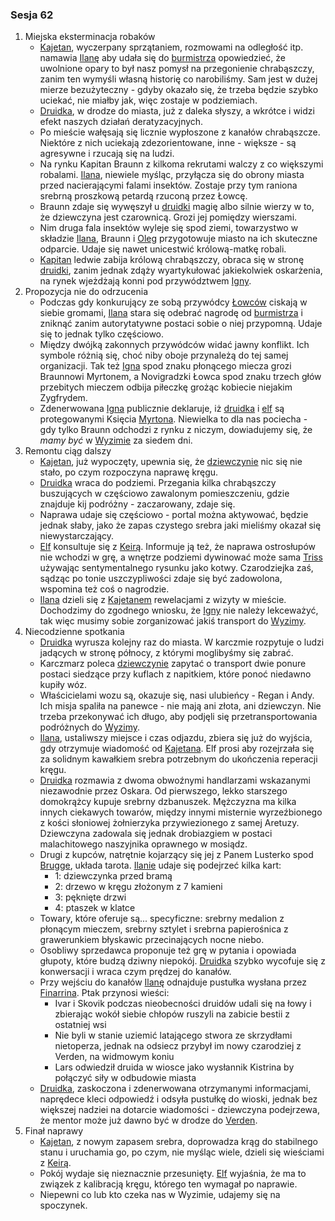 ### Sesja 62
1. Miejska eksterminacja robaków
    - [Kajetan](#g_kajetan), wyczerpany sprzątaniem, rozmowami na odległość itp. namawia [Ilanę](#g_ilana) aby udała się do [burmistrza](#p_oleg) opowiedzieć, że uwolnione opary to był nasz pomysł na przegonienie chrabąszczy, zanim ten wymyśli własną historię co narobiliśmy. Sam jest w dużej mierze bezużyteczny - gdyby okazało się, że trzeba będzie szybko uciekać, nie miałby jak, więc zostaje w podziemiach.
    - [Druidka](#g_ilana), w drodze do miasta, już z daleka słyszy, a wkrótce i widzi efekt naszych działań deratyzacyjnych. 
    - Po mieście wałęsają się licznie wypłoszone z kanałów chrabąszcze. Niektóre z nich uciekają zdezorientowane, inne - większe - są agresywne i rzucają się na ludzi.
    - Na rynku Kapitan Braunn z kilkoma rekrutami walczy z co większymi robalami. [Ilana](#g_ilana), niewiele myśląc, przyłącza się do obrony miasta przed nacierającymi falami insektów. Zostaje przy tym raniona srebrną proszkową petardą rzuconą przez Łowcę.
    - Braunn zdaje się wywęszył u [druidki](#g_ilana) magię albo silnie wierzy w to, że dziewczyna jest czarownicą. Grozi jej pomiędzy wierszami.
    - Nim druga fala insektów wyleje się spod ziemi, towarzystwo w składzie [Ilana](#g_ilana), Braunn i [Oleg](#p_oleg) przygotowuje miasto na ich skuteczne odparcie. Udaje się nawet unicestwić królową-matkę robali.
    - [Kapitan](Braunn) ledwie zabija królową chrabąszczy, obraca się w stronę [druidki](#g_ilana), zanim jednak zdąży wyartykułować jakiekolwiek oskarżenia, na rynek wjeżdżają konni pod przywództwem [Igny](#p_igna).
2. Propozycja nie do odrzucenia
    - Podczas gdy konkurujący ze sobą przywódcy [Łowców](#r_lowca) ciskają w siebie gromami, [Ilana](#g_ilana) stara się odebrać nagrodę od [burmistrza](#p_oleg) i zniknąć zanim autorytatywne postaci sobie o niej przypomną. Udaje się to jednak tylko częściowo.
    - Między dwójką zakonnych przywódców widać jawny konflikt. Ich symbole różnią się, choć niby oboje przynależą do tej samej organizacji. Tak też [Igna](#p_igna) spod znaku płonącego miecza grozi Braunnowi Myrtonem, a Novigradzki Łowca spod znaku trzech głów przebitych mieczem odbija piłeczkę grożąc kobiecie niejakim Zygfrydem.
    - Zdenerwowana [Igna](#p_igna) publicznie deklaruje, iż [druidka](#g_ilana) i [elf](#g_kajetan) są protegowanymi Księcia [Myrtona](#p_lord_myrton). Niewielka to dla nas pociecha - gdy tylko Braunn odchodzi z rynku z niczym, dowiadujemy się, że _mamy być_ w [Wyzimie](#l_wyzima) za siedem dni.
3. Remontu ciąg dalszy
    - [Kajetan](#g_kajetan), już wypoczęty, upewnia się, że [dziewczynie](#g_ilana) nic się nie stało, po czym rozpoczyna naprawę kręgu.
    - [Druidka](#g_ilana) wraca do podziemi. Przegania kilka chrabąszczy buszujących w częściowo zawalonym pomieszczeniu, gdzie znajduje kij podróżny - zaczarowany, zdaje się.
    - Naprawa udaje się częściowo - portal można aktywować, będzie jednak słaby, jako że zapas czystego srebra jaki mieliśmy okazał się niewystarczający.
    - [Elf](#g_kajetan) konsultuje się z [Keirą](#p_keira_metz). Informuje ją też, że naprawa ostrosłupów nie wchodzi w grę, a wnętrze podziemi dywinować może sama [Triss](#p_triss_merigold) używając sentymentalnego rysunku jako kotwy. Czarodziejka zaś, sądząc po tonie uszczypliwości zdaje się być zadowolona, wspomina też coś o nagrodzie. 
    - [Ilana](#g_ilana) dzieli się z [Kajetanem](#g_kajetan) rewelacjami z wizyty w mieście. Dochodzimy do zgodnego wniosku, że [Igny](#p_igna) nie należy lekceważyć, tak więc musimy sobie zorganizować jakiś transport do [Wyzimy](#l_wyzima).
4. Niecodzienne spotkania
    - [Druidka](#g_ilana) wyrusza kolejny raz do miasta. W karczmie rozpytuje o ludzi jadących w stronę północy, z którymi moglibyśmy się zabrać.
    - Karczmarz poleca [dziewczynie](#g_ilana) zapytać o transport dwie ponure postaci siedzące przy kuflach z napitkiem, które ponoć niedawno kupiły wóz.
    - Właścicielami wozu są, okazuje się, nasi ulubieńcy - Regan i Andy. Ich misja spaliła na panewce - nie mają ani złota, ani dziewczyn. Nie trzeba przekonywać ich długo, aby podjęli się przetransportowania podróżnych do [Wyzimy](#l_wyzima).
    - [Ilana](#g_ilana), ustaliwszy miejsce i czas odjazdu, zbiera się już do wyjścia, gdy otrzymuje wiadomość od [Kajetana](#g_kajetan). Elf prosi aby rozejrzała się za solidnym kawałkiem srebra potrzebnym do ukończenia reperacji kręgu.
    - [Druidka](#g_ilana) rozmawia z dwoma obwoźnymi handlarzami wskazanymi niezawodnie przez Oskara. Od pierwszego, lekko starszego domokrążcy kupuje srebrny dzbanuszek. Mężczyzna ma kilka innych ciekawych towarów, między innymi misternie wyrzeźbionego z kości słoniowej żołnierzyka przywiezionego z samej Aretuzy. Dziewczyna zadowala się jednak drobiazgiem w postaci malachitowego naszyjnika oprawnego w mosiądz.
    - Drugi z kupców, natrętnie kojarzący się jej z Panem Lusterko spod [Brugge](#l_m_brugge), układa tarota. [Ilanie](#g_ilana) udaje się podejrzeć kilka kart:
        - 1: dziewczynka przed bramą
        - 2: drzewo w kręgu złożonym z 7 kamieni
        - 3: pęknięte drzwi
        - 4: ptaszek w klatce 
    - Towary, które oferuje są... specyficzne: srebrny medalion z płonącym mieczem, srebrny sztylet i srebrna papierośnica z grawerunkiem błyskawic przecinających nocne niebo.
    - Osobliwy sprzedawca proponuje też grę w pytania i opowiada głupoty, które budzą dziwny niepokój. [Druidka](#g_ilana) szybko wycofuje się z konwersacji i wraca czym prędzej do kanałów.
    - Przy wejściu do kanałów [Ilanę](#g_ilana) odnajduje pustułka wysłana przez [Finarrina](#p_druid_finarrin). Ptak przynosi wieści:
        +  Ivar i Skovik podczas nieobecności druidów udali się na łowy i zbierając wokół siebie chłopów ruszyli na zabicie bestii z ostatniej wsi
        + Nie byli w stanie uziemić latającego stwora ze skrzydłami nietoperza, jednak na odsiecz przybył im nowy czarodziej z Verden, na widmowym koniu
        + Lars odwiedził druida w wiosce jako wysłannik Kistrina by połączyć siły w odbudowie miasta
    - [Druidka](#g_ilana), zaskoczona i zdenerwowana otrzymanymi informacjami, naprędece kleci odpowiedź i odsyła pustułkę do wioski, jednak bez większej nadziei na dotarcie wiadomości - dziewczyna podejrzewa, że mentor może już dawno być w drodze do [Verden](#l_verden).
5. Finał naprawy
    - [Kajetan](#g_kajetan), z nowym zapasem srebra, doprowadza krąg do stabilnego stanu i uruchamia go, po czym, nie myśląc wiele, dzieli się wieściami z [Keirą](#p_keira_metz).
    - Pokój wydaje się nieznacznie przesunięty. [Elf](#g_kajetan) wyjaśnia, że ma to związek z kalibracją kręgu, którego ten wymagał po naprawie.
    - Niepewni co lub kto czeka nas w Wyzimie, udajemy się na spoczynek.